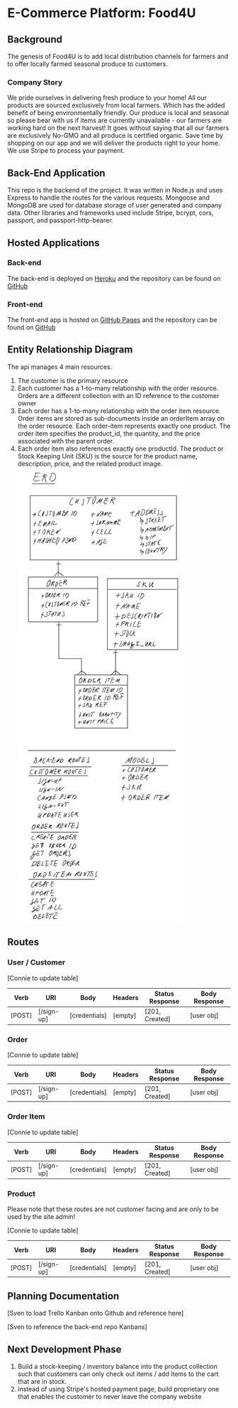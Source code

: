 # E-Commerce Platform: Food4U

## Background

The genesis of Food4U is to add local distribution channels for farmers and to offer locally farmed seasonal produce to customers.
### Company Story
We pride ourselves in delivering fresh produce to your home! All our products are sourced exclusively from local farmers. Which has the added benefit of being environmentally friendly. Our produce is local and seasonal so please bear with us if items are currently unavailable - our farmers are working hard on the next harvest! It goes without saying that all our farmers are exclusively No-GMO and all produce is certified organic. Save time by shopping on our app and we will deliver the products right to your home. We use Stripe to process your payment.

## Back-End Application
This repo is the backend of the project. It was written in Node.js and uses Express to handle the routes for the various requests. Mongoose and MongoDB are used for database storage of user generated and company data. Other libraries and frameworks used include Stripe, bcrypt, cors, passport, and passport-http-bearer.

## Hosted Applications
### Back-end
The back-end is deployed on [Heroku](https://salty-beyond-56482.herokuapp.com/) and the repository can be found on [GitHub](https://github.com/Tech-It-Out/food4u-api)

### Front-end
The front-end app is hosted on [GitHub Pages](https://tech-it-out.github.io/Food4U-client/#/) and the repository can be found on [GitHub](https://github.com/Tech-It-Out/Food4U-client)

## Entity Relationship Diagram
The api manages 4 main resources.
1. The customer is the primary resource
1. Each customer has a 1-to-many relationship with the order resource. Orders are a different collection with an ID reference to the customer owner
1. Each order has a 1-to-many relationship with the order item resource. Order items are stored as sub-documents inside an orderItem array on the order resource. Each order-item represents exactly one product. The order item specifies the product_id, the quantity, and the price associated with the parent order.
1. Each order item also references exactly one productId. The product or Stock Keeping Unit (SKU) is the source for the product name, description, price, and the related product image.
![ERD](admin/ERD.png)

## Routes
### User / Customer
[Connie to update table]

Verb | URI | Body | Headers | Status Response | Body Response
--- | --- | --- | --- | --- | ---
[POST] | [/sign-up] | [credentials] | [empty] | [201, Created] | [user obj]

### Order
[Connie to update table]

Verb | URI | Body | Headers | Status Response | Body Response
--- | --- | --- | --- | --- | ---
[POST] | [/sign-up] | [credentials] | [empty] | [201, Created] | [user obj]

### Order Item
[Connie to update table]

Verb | URI | Body | Headers | Status Response | Body Response
--- | --- | --- | --- | --- | ---
[POST] | [/sign-up] | [credentials] | [empty] | [201, Created] | [user obj]

### Product
Please note that these routes are not customer facing and are only to be used by the site admin!

[Connie to update table]

Verb | URI | Body | Headers | Status Response | Body Response
--- | --- | --- | --- | --- | ---
[POST] | [/sign-up] | [credentials] | [empty] | [201, Created] | [user obj]

## Planning Documentation
[Sven to load Trello Kanban onto Github and reference here]

[Sven to reference the back-end repo Kanbans]

## Next Development Phase
1. Build a stock-keeping / inventory balance into the product collection such that customers can only check out items / add items to the cart that are in stock.
1. instead of using Stripe's hosted payment page, build proprietary one that enables the customer to never leave the company website
